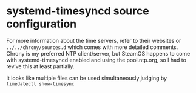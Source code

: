 # systemd-timesyncd source configuration

For more information about the time servers, refer to their websites or
`../../chrony/sources.d` which comes with more detailed comments. Chrony
is my preferred NTP client/server, but SteamOS happens to come with
systemd-timesyncd enabled and using the pool.ntp.org, so I had to revive this
at least partially.

It looks like multiple files can be used simultaneously judging by
`timedatectl show-timesync`
